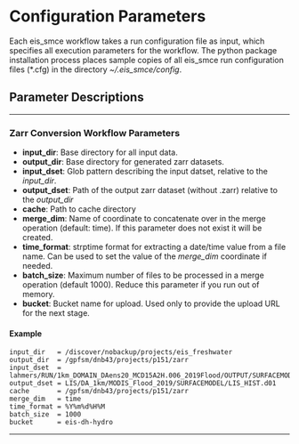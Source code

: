 # Configuration Parameters

Each eis_smce workflow takes a run configuration file as input, which specifies 
all execution parameters for the workflow. The python package installation process places sample 
copies of all eis_smce run configuration files (*.cfg) in the directory *~/.eis_smce/config*.  

## Parameter Descriptions

---
### Zarr Conversion Workflow Parameters

* **input_dir**: Base directory for all input data.
* **output_dir**: Base directory for generated zarr datasets.
* **input_dset**: Glob pattern describing the input datset, relative to the *input_dir*.
* **output_dset**: Path of the output zarr dataset (without .zarr) relative to the *output_dir*
* **cache**: Path to cache directory
* **merge_dim**: Name of coordinate to concatenate over in the merge operation (default: time). If this parameter does not exist it will be created.
* **time_format**: strptime format for extracting a date/time value from a file name.  Can be used to set the value of the *merge_dim* coordinate if needed. 
* **batch_size**: Maximum number of files to be processed in a merge operation (default 1000).  Reduce this parameter if you run out of memory.
* **bucket**: Bucket name for upload.  Used only to provide the upload URL for the next stage.

#### Example

```
input_dir   = /discover/nobackup/projects/eis_freshwater
output_dir  = /gpfsm/dnb43/projects/p151/zarr
input_dset  = lahmers/RUN/1km_DOMAIN_DAens20_MCD15A2H.006_2019Flood/OUTPUT/SURFACEMODEL/**/LIS_HIST*.nc
output_dset = LIS/DA_1km/MODIS_Flood_2019/SURFACEMODEL/LIS_HIST.d01
cache       = /gpfsm/dnb43/projects/p151/zarr
merge_dim   = time
time_format = %Y%m%d%H%M
batch_size  = 1000
bucket      = eis-dh-hydro
```

---
